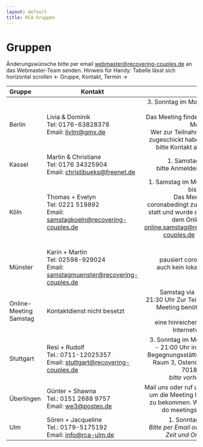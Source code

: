 ```yaml
---
layout: default
title: RCA Gruppen
---
```


# Gruppen

Änderungswünsche bitte per email <webmaster@recovering-couples.de> an das Webmaster-Team senden.
Hinweis für Handy: Tabelle lässt sich horizontal scrollen <- Gruppe, Kontakt, Termin  ->

| Gruppe | Kontakt | Termin                       |
|:------ | ------- | ---------------------------: |
| Berlin | Livia & Dominik<br>Tel:  0176-63828378<br>Email: <livlm@gmx.de> | 3. Sonntag im Monat 10-12 Uhr <br>Das Meeting findet als Zoom Meeting statt<br>Wer zur Teilnahme den link zugeschickt haben möchte, bitte Kontakt aufnehmen. |
| Kassel | Martin & Christiane<br>Tel: 0176 34325904<br>Email: <christibueks@freenet.de> | 1. Samstag im Monat<br> bitte Anmelden per Email |
| Köln | Thomas + Evelyn<br>Tel: 0221 519892<br>Email: <samstagkoeln@recovering-couples.de> | 1. Samstag im Monat 18:00 bis 20:00 Uhr<br>Das Meeting findet coronabedingt zur Zeit nicht statt und wurde deshalb mit dem OnlineMeeting <online.samstag@recovering-couples.de> zusammen gelegt |
| Münster | Karin + Martin<br>Tel: 02598-929024<br>Email: <samstagmuenster@recovering-couples.de> | pausiert coronabedingt, auch kein lokaler online-Ersatz |
| Online-Meeting Samstag | Kontaktdienst nicht besetzt| Samstag via Zoom: 20-21:30 Uhr Zur Teilnahme am Meeting benötigt Ihr eine Webcam<br> eine hinreichend schnelle Internetverbindung |
| Stuttgart | Resi + Rudolf<br>Tel.: 0711-12025357<br>Email: <stuttgart@recovering-couples.de> | 3. Sonntag im Monat 19:00 - 21:00 Uhr in der AWO-Begegnungsstätte Stuttgart, Raum 3, Ostendstraße 83, 70188 Stuttgart<br> *bitte vorher anrufen!* | 
| Überlingen | Günter + Shawna<br>Tel.: 0151 2688 9757<br>Email: <we3@posteo.de> | Mail uns oder ruf uns bitte an um die Meeting Information zu bekommen. We can also do meetings in English. |
| Ulm | Sören + Jacqueline<br>Tel.: 0179-5175192<br>Email: <info@rca-ulm.de> | 1. Sonntag im Monat<br> *Bitte per Email oder Telefon Zeit und Ort erfragen.* |
